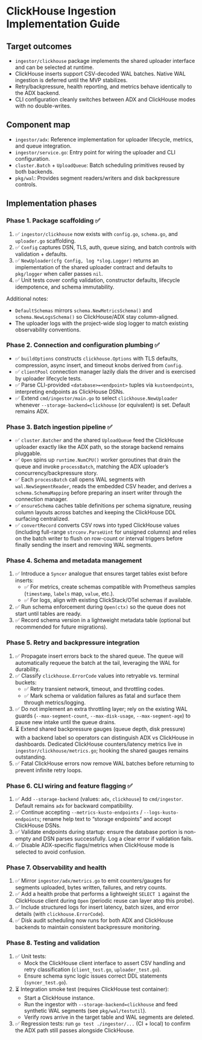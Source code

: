 # ClickHouse Ingestion Implementation Guide


## Target outcomes

- `ingestor/clickhouse` package implements the shared uploader interface and can be selected at runtime.
- ClickHouse inserts support CSV-decoded WAL batches. Native WAL ingestion is deferred until the MVP stabilizes.
- Retry/backpressure, health reporting, and metrics behave identically to the ADX backend.
- CLI configuration cleanly switches between ADX and ClickHouse modes with no double-writes.

## Component map

- `ingestor/adx`: Reference implementation for uploader lifecycle, metrics, and queue integration.
- `ingestor/service.go`: Entry point for wiring the uploader and CLI configuration.
- `cluster.Batch` + `UploadQueue`: Batch scheduling primitives reused by both backends.
- `pkg/wal`: Provides segment readers/writers and disk backpressure controls.

## Implementation phases

### Phase 1. Package scaffolding ✅

1. ✅ `ingestor/clickhouse` now exists with `config.go`, `schema.go`, and `uploader.go` scaffolding.
2. ✅ `Config` captures DSN, TLS, auth, queue sizing, and batch controls with validation + defaults.
3. ✅ `NewUploader(cfg Config, log *slog.Logger)` returns an implementation of the shared uploader contract and defaults to `pkg/logger` when caller passes `nil`.
4. ✅ Unit tests cover config validation, constructor defaults, lifecycle idempotence, and schema immutability.

Additional notes:
- `DefaultSchemas` mirrors `schema.NewMetricsSchema()` and `schema.NewLogsSchema()` so ClickHouse/ADX stay column-aligned.
- The uploader logs with the project-wide slog logger to match existing observability conventions.

### Phase 2. Connection and configuration plumbing ✅

- ✅ `buildOptions` constructs `clickhouse.Options` with TLS defaults, compression, async insert, and timeout knobs derived from `Config`.
- ✅ `clientPool` connection manager lazily dials the driver and is exercised by uploader lifecycle tests.
- ✅ Parse CLI-provided `<database>=<endpoint>` tuples via `kustoendpoints`, interpreting endpoints as ClickHouse DSNs.
- ✅ Extend `cmd/ingestor/main.go` to select `clickhouse.NewUploader` whenever `--storage-backend=clickhouse` (or equivalent) is set. Default remains ADX.

### Phase 3. Batch ingestion pipeline ✅

- ✅ `cluster.Batcher` and the shared `UploadQueue` feed the ClickHouse uploader exactly like the ADX path, so the storage backend remains pluggable.
- ✅ `Open` spins up `runtime.NumCPU()` worker goroutines that drain the queue and invoke `processBatch`, matching the ADX uploader’s concurrency/backpressure story.
- ✅ Each `processBatch` call opens WAL segments with `wal.NewSegmentReader`, reads the embedded CSV header, and derives a `schema.SchemaMapping` before preparing an insert writer through the connection manager.
- ✅ `ensureSchema` caches table definitions per schema signature, reusing column layouts across batches and keeping the ClickHouse DDL surfacing centralized.
- ✅ `convertRecord` converts CSV rows into typed ClickHouse values (including full-range `strconv.ParseUint` for unsigned columns) and relies on the batch writer to flush on row-count or interval triggers before finally sending the insert and removing WAL segments.

### Phase 4. Schema and metadata management

1. ✅ Introduce a `Syncer` analogue that ensures target tables exist before inserts:
   - ✅ For metrics, create schemas compatible with Prometheus samples (`timestamp`, `labels` map, `value`, etc.).
   - ✅ For logs, align with existing ClickStack/OTel schemas if available.
2. ✅ Run schema enforcement during `Open(ctx)` so the queue does not start until tables are ready.
3. ✅ Record schema version in a lightweight metadata table (optional but recommended for future migrations).

### Phase 5. Retry and backpressure integration

1. ✅ Propagate insert errors back to the shared queue. The queue will automatically requeue the batch at the tail, leveraging the WAL for durability.
2. ✅ Classify `clickhouse.ErrorCode` values into retryable vs. terminal buckets:
   - ✅ Retry transient network, timeout, and throttling codes.
   - ✅ Mark schema or validation failures as fatal and surface them through metrics/logging.
3. ✅ Do not implement an extra throttling layer; rely on the existing WAL guards (`--max-segment-count`, `--max-disk-usage`, `--max-segment-age`) to pause new intake until the queue drains.
4. ⏳ Extend shared backpressure gauges (queue depth, disk pressure) with a backend label so operators can distinguish ADX vs ClickHouse in dashboards. Dedicated ClickHouse counters/latency metrics live in `ingestor/clickhouse/metrics.go`; hooking the shared gauges remains outstanding.
5. ✅ Fatal ClickHouse errors now remove WAL batches before returning to prevent infinite retry loops.

### Phase 6. CLI wiring and feature flagging ✅

1. ✅ Add `--storage-backend` (values: `adx`, `clickhouse`) to `cmd/ingestor`. Default remains `adx` for backward compatibility.
2. ✅ Continue accepting `--metrics-kusto-endpoints` / `--logs-kusto-endpoints`; rename help text to “storage endpoints” and accept ClickHouse DSNs.
3. ✅ Validate endpoints during startup: ensure the database portion is non-empty and DSN parses successfully. Log a clear error if validation fails.
4. ✅ Disable ADX-specific flags/metrics when ClickHouse mode is selected to avoid confusion.

### Phase 7. Observability and health

1. ✅ Mirror `ingestor/adx/metrics.go` to emit counters/gauges for segments uploaded, bytes written, failures, and retry counts.
2. ✅ Add a health probe that performs a lightweight `SELECT 1` against the ClickHouse client during `Open` (periodic reuse can layer atop this probe).
3. ✅ Include structured logs for insert latency, batch sizes, and error details (with `clickhouse.ErrorCode`).
4. ✅ Disk audit scheduling now runs for both ADX and ClickHouse backends to maintain consistent backpressure monitoring.

### Phase 8. Testing and validation

1. ✅ Unit tests:
   - Mock the ClickHouse client interface to assert CSV handling and retry classification (`client_test.go`, `uploader_test.go`).
   - Ensure schema sync logic issues correct DDL statements (`syncer_test.go`).
2. ⏳ Integration smoke test (requires ClickHouse test container):
   - Start a ClickHouse instance.
   - Run the ingestor with `--storage-backend=clickhouse` and feed synthetic WAL segments (see `pkg/wal/testutil`).
   - Verify rows arrive in the target table and WAL segments are deleted.
3. ✅ Regression tests: run `go test ./ingestor/...` (CI + local) to confirm the ADX path still passes alongside ClickHouse.

